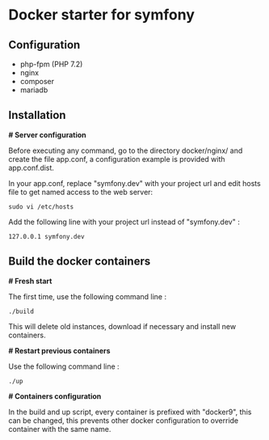**Docker starter for symfony**
===========
Configuration
------------

 - php-fpm (PHP 7.2)
 - nginx
 - composer
 - mariadb

Installation
------------    
**&#35; Server configuration**

Before executing any command, go to the directory docker/nginx/ and create the file app.conf, a configuration example is provided with app.conf.dist.

In your app.conf, replace "symfony.dev" with your project url and edit hosts file to get named access to the web server:

    sudo vi /etc/hosts

Add the following line with your project url instead of "symfony.dev" :

    127.0.0.1 symfony.dev


Build the docker containers
------------ 
**&#35; Fresh start**

The first time, use the following command line :

    ./build

This will delete old instances, download if necessary and install new containers.

**&#35; Restart previous containers**

Use the following command line : 

	./up

**&#35; Containers configuration**

In the build and up script, every container is prefixed with "docker9", this can be changed, this prevents other docker configuration to override container with the same name.